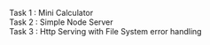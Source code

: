 Task 1 : Mini Calculator																																																																																																																				
Task 2 : Simple Node Server                                                                                                                                                                                                                                     
Task 3 : Http Serving with  File System error handling 
